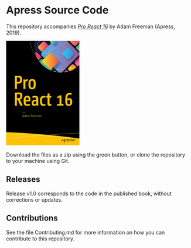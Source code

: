 # Apress Source Code

This repository accompanies [*Pro React 16*](https://www.apress.com/9781484244500) by Adam Freeman (Apress, 2019).

[comment]: #cover
![Cover image](9781484244500.jpg)

Download the files as a zip using the green button, or clone the repository to your machine using Git.

## Releases

Release v1.0 corresponds to the code in the published book, without corrections or updates.

## Contributions

See the file Contributing.md for more information on how you can contribute to this repository.